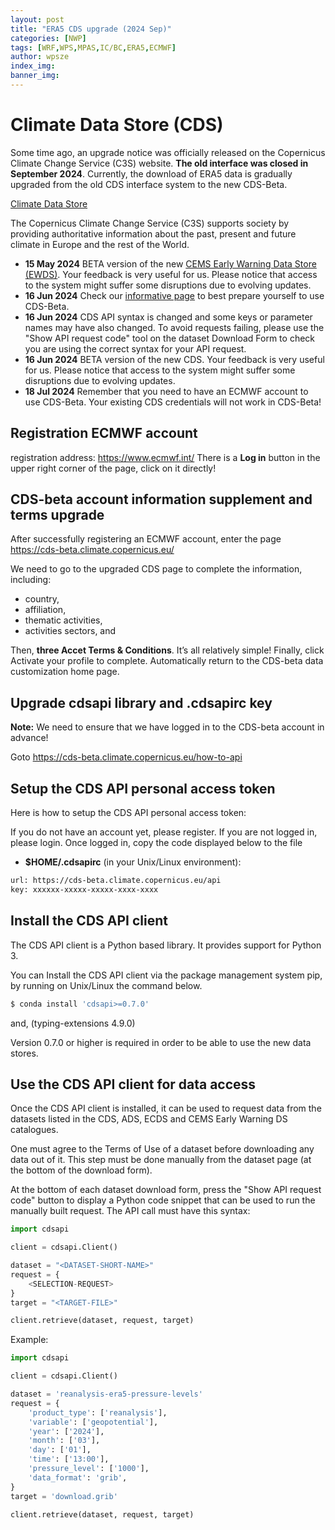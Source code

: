 ```yaml
---
layout: post
title: "ERA5 CDS upgrade (2024 Sep)"
categories: [NWP]
tags: [WRF,WPS,MPAS,IC/BC,ERA5,ECMWF]
author: wpsze
index_img: 
banner_img: 
---
```


# Climate Data Store (CDS)

Some time ago, an upgrade notice was officially released on the Copernicus Climate Change Service (C3S) website. **The old interface was closed in September 2024**. Currently, the download of ERA5 data is gradually upgraded from the old CDS interface system to the new CDS-Beta.

[Climate Data Store](https://cds-beta.climate.copernicus.eu/)

The Copernicus Climate Change Service (C3S) supports society by providing authoritative information about the past, present and future climate in Europe and the rest of the World.

- **15 May 2024** BETA version of the new [CEMS Early Warning Data Store (EWDS)](https://ewds-beta.climate.copernicus.eu/). Your feedback is very useful for us. Please notice that access to the system might suffer some disruptions due to evolving updates.
- **16 Jun 2024** Check our [informative page](https://confluence.ecmwf.int/x/uINmFw) to best prepare yourself to use CDS-Beta.
- **16 Jun 2024** CDS API syntax is changed and some keys or parameter names may have also changed. To avoid requests failing, please use the "Show API request code" tool on the dataset Download Form to check you are using the correct syntax for your API request.
- **16 Jun 2024** BETA version of the new CDS. Your feedback is very useful for us. Please notice that access to the system might suffer some disruptions due to evolving updates.
- **18 Jul 2024** Remember that you need to have an ECMWF account to use CDS-Beta. Your existing CDS credentials will not work in CDS-Beta!

## Registration ECMWF account 

registration address: https://www.ecmwf.int/ There is a **Log in** button in the upper right corner of the page, click on it directly!

## CDS-beta account information supplement and terms upgrade

After successfully registering an ECMWF account, enter the page https://cds-beta.climate.copernicus.eu/

We need to go to the upgraded CDS page to complete the information, including: 
- country, 
- affiliation, 
- thematic activities, 
- activities sectors, and 

Then, **three Accet Terms & Conditions**. It’s all relatively simple! Finally, click Activate your profile to complete. Automatically return to the CDS-beta data customization home page.

## Upgrade cdsapi library and .cdsapirc key

**Note:** We need to ensure that we have logged in to the CDS-beta account in advance!

Goto
https://cds-beta.climate.copernicus.eu/how-to-api

## Setup the CDS API personal access token
Here is how to setup the CDS API personal access token:

If you do not have an account yet, please register.
If you are not logged in, please login.
Once logged in, copy the code displayed below to the file 
- **$HOME/.cdsapirc** (in your Unix/Linux environment):

```sh
url: https://cds-beta.climate.copernicus.eu/api
key: xxxxxx-xxxxx-xxxxx-xxxx-xxxx
```

## Install the CDS API client

The CDS API client is a Python based library. It provides support for Python 3.

You can Install the CDS API client via the package management system pip, by running on Unix/Linux the command below.

```sh
$ conda install 'cdsapi>=0.7.0'
```
and, (typing-extensions     4.9.0)

Version 0.7.0 or higher is required in order to be able to use the new data stores.

## Use the CDS API client for data access
Once the CDS API client is installed, it can be used to request data from the datasets listed in the CDS, ADS, ECDS and CEMS Early Warning DS catalogues.

One must agree to the Terms of Use of a dataset before downloading any data out of it. This step must be done manually from the dataset page (at the bottom of the download form).

At the bottom of each dataset download form, press the "Show API request code" button to display a Python code snippet that can be used to run the manually built request. The API call must have this syntax:

```python  
import cdsapi

client = cdsapi.Client()

dataset = "<DATASET-SHORT-NAME>"
request = {
    <SELECTION-REQUEST>
}
target = "<TARGET-FILE>"

client.retrieve(dataset, request, target)
```

Example:

```python        
import cdsapi

client = cdsapi.Client()

dataset = 'reanalysis-era5-pressure-levels'
request = {
    'product_type': ['reanalysis'],
    'variable': ['geopotential'],
    'year': ['2024'],
    'month': ['03'],
    'day': ['01'],
    'time': ['13:00'],
    'pressure_level': ['1000'],
    'data_format': 'grib',
}
target = 'download.grib'

client.retrieve(dataset, request, target)
```